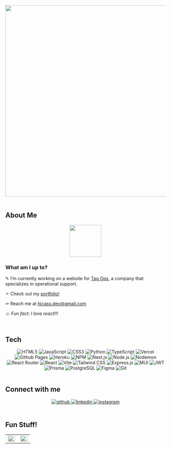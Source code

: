 <div align="center">
  <img src="https://user-images.githubusercontent.com/27751166/268117196-a53929b3-1c87-49cd-b04e-1d814636bb68.png" align="center" height="" width="600" />
</div>  
  

<br/>  


## About Me  
<div align="center">
<img src="https://github.com/hicass/hicass/assets/27751166/bc5517d8-9706-49a7-ac8f-d739178b1d8c" align="center" height="" width="100" />
</div>  
  



### What am I up to?  
✎ I’m currently working on a website for [Tag Ops](https://github.com/hicass/tag-ops-v3), a company that specializes in operational support.   
  

✧ Check out my [portfolio!](https://www.hicass.dev/)   


✑ Reach me at hicass.dev@gmail.com    
  

*☺ Fun fact: I love react!!!*    
  

<br/>  


## Tech  
<div align="center" class="badge-container">
  <span class="badge"><img src="https://img.shields.io/badge/html5-%23E34F26.svg?style=flat-square&logo=html5&logoColor=white" alt="HTML5"></span>
  <span class="badge"><img src="https://img.shields.io/badge/javascript-%23323330.svg?style=flat-square&logo=javascript&logoColor=%23F7DF1E" alt="JavaScript"></span>
  <span class="badge"><img src="https://img.shields.io/badge/css3-%231572B6.svg?style=flat-square&logo=css3&logoColor=white" alt="CSS3"></span>
  <span class="badge"><img src="https://img.shields.io/badge/python-3670A0?style=flat-square&logo=python&logoColor=ffdd54" alt="Python"></span>
  <span class="badge"><img src="https://img.shields.io/badge/typescript-%23007ACC.svg?style=flat-square&logo=typescript&logoColor=white" alt="TypeScript"></span>
  <span class="badge"><img src="https://img.shields.io/badge/vercel-%23000000.svg?style=flat-square&logo=vercel&logoColor=white" alt="Vercel"></span>
  <span class="badge"><img src="https://img.shields.io/badge/github%20pages-121013?style=flat-square&logo=github&logoColor=white" alt="Github Pages"></span>
  <span class="badge"><img src="https://img.shields.io/badge/heroku-%23430098.svg?style=flat-square&logo=heroku&logoColor=white" alt="Heroku"></span>
  <span class="badge"><img src="https://img.shields.io/badge/NPM-%23CB3837.svg?style=flat-square&logo=npm&logoColor=white" alt="NPM"></span>
  <span class="badge"><img src="https://img.shields.io/badge/Next-black?style=flat-square&logo=next.js&logoColor=white" alt="Next.js"></span>
  <span class="badge"><img src="https://img.shields.io/badge/node.js-6DA55F?style=flat-square&logo=node.js&logoColor=white" alt="Node.js"></span>
  <span class="badge"><img src="https://img.shields.io/badge/NODEMON-%23323330.svg?style=flat-square&logo=nodemon&logoColor=%BBDEAD" alt="Nodemon"></span>
  <span class="badge"><img src="https://img.shields.io/badge/React_Router-CA4245?style=flat-square&logo=react-router&logoColor=white" alt="React Router"></span>
  <span class="badge"><img src="https://img.shields.io/badge/react-%2320232a.svg?style=flat-square&logo=react&logoColor=%2361DAFB" alt="React"></span>
  <span class="badge"><img src="https://img.shields.io/badge/vite-%23646CFF.svg?style=flat-square&logo=vite&logoColor=white" alt="Vite"></span>
  <span class="badge"><img src="https://img.shields.io/badge/tailwindcss-%2338B2AC.svg?style=flat-square&logo=tailwind-css&logoColor=white" alt="Tailwind CSS"></span>
  <span class="badge"><img src="https://img.shields.io/badge/express.js-%23404d59.svg?style=flat-square&logo=express&logoColor=%2361DAFB" alt="Express.js"></span>
  <span class="badge"><img src="https://img.shields.io/badge/MUI-%230081CB.svg?style=flat-square&logo=mui&logoColor=white" alt="MUI"></span>
  <span class="badge"><img src="https://img.shields.io/badge/JWT-black?style=flat-square&logo=JSON%20web%20tokens" alt="JWT"></span>
  <span class="badge"><img src="https://img.shields.io/badge/Prisma-3982CE?style=flat-square&logo=Prisma&logoColor=white" alt="Prisma"></span>
  <span class="badge"><img src="https://img.shields.io/badge/postgres-%23316192.svg?style=flat-square&logo=postgresql&logoColor=white" alt="PostgreSQL"></span>
  <span class="badge"><img src="https://img.shields.io/badge/figma-%23F24E1E.svg?style=flat-square&logo=figma&logoColor=white" alt="Figma"></span>
  <span class="badge"><img src="https://img.shields.io/badge/git-%23F05033.svg?style=flat-square&logo=git&logoColor=white" alt="Git"></span>
</div>

<br/>  


## Connect with me  
<div align="center">
<a href="https://github.com/hicass" target="_blank">
<img src=https://img.shields.io/badge/github-%2324292e.svg?&style=for-the-badge&logo=github&logoColor=white alt=github style="margin-bottom: 5px;" />
</a>
<a href="https://linkedin.com/in/cass-walters" target="_blank">
<img src=https://img.shields.io/badge/linkedin-%231E77B5.svg?&style=for-the-badge&logo=linkedin&logoColor=white alt=linkedin style="margin-bottom: 5px;" />
</a>
<a href="https://instagram.com/byeeecass" target="_blank">
<img src=https://img.shields.io/badge/instagram-%23000000.svg?&style=for-the-badge&logo=instagram&logoColor=white alt=instagram style="margin-bottom: 5px;" />
</a>  
</div>  
  

<br/>  


## Fun Stuff!  
<table><tr><td valign="top" width="50%">

<img src="https://github-readme-stats.vercel.app/api/top-langs/?username=hicass&hide_border=true&layout=compact" align="left" style="width: 100%" />

</td><td valign="top" width="50%">

<img src="https://spotify-github-profile.vercel.app/api/view?uid=callistona&cover_image=true&theme=novatorem&show_offline=false&background_color=121212&interchange=false&bar_color=53b14f&bar_color_cover=false" align="left" style="width: 100%" />

</td></tr></table>
<br />
